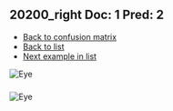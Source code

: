 ## 20200_right Doc: 1 Pred: 2
- [Back to confusion matrix](https://github.com/juliandewit/kaggle_retinopathy/blob/master/matrix.md)
- [Back to list](https://github.com/juliandewit/kaggle_retinopathy/blob/master/lists/12/list.md)
- [Next example in list](https://github.com/juliandewit/kaggle_retinopathy/blob/master/lists/12/20/20621_left.md)

![Eye](https://retinopaty.blob.core.windows.net/size1024/20200_right_1.jpeg)

### 

![Eye]()
